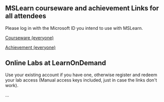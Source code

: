 
# <course title and date>

## MSLearn courseware and achievement Links for all attendees

Please log in with the Microsoft ID you intend to use with MSLearn.

[Courseware (everyone)](https://learn.microsoft.com/etc...)

[Achievement (everyone)](https://learn.microsoft.com/en-us/users/me/achievements?etc...)

## Online Labs at LearnOnDemand

Use your existing account if you have one, otherwise register and redeem your lab access (Manual access keys included, just in case the links don't work).

...